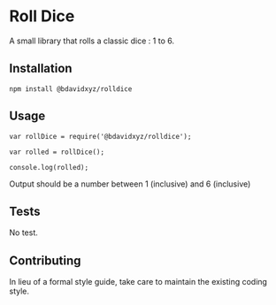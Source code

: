 Roll Dice
=========

A small library that rolls a classic dice : 1 to 6.

## Installation

  `npm install @bdavidxyz/rolldice`

## Usage

    var rollDice = require('@bdavidxyz/rolldice');

    var rolled = rollDice();

    console.log(rolled);
  
  
  Output should be a number between 1 (inclusive) and 6 (inclusive)


## Tests

  No test.

## Contributing

In lieu of a formal style guide, take care to maintain the existing coding style. 